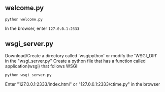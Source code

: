 ## welcome.py
```
python welcome.py
```
In the browser, enter ```127.0.0.1:2333```

## wsgi_server.py
Download/Create a directory called 'wsgipython' or modify the 'WSGI_DIR' in the "wsgi_server.py"
Create a python file that has a function called application(wsgi) that follows WSGI
```
python wsgi_server.py
```
Enter "127.0.0.1:2333/index.html" or "127.0.0.1:2333/ctime.py" in the browser
